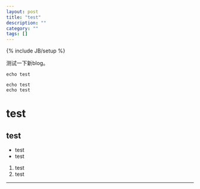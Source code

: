 ```yaml
---
layout: post
title: "test"
description: ""
category: ""
tags: []
---
```

{% include JB/setup %}

测试一下新blog。
```
echo test
```

    echo test
    echo test

# test
## test
* test
* test

1. test
2. test

------
